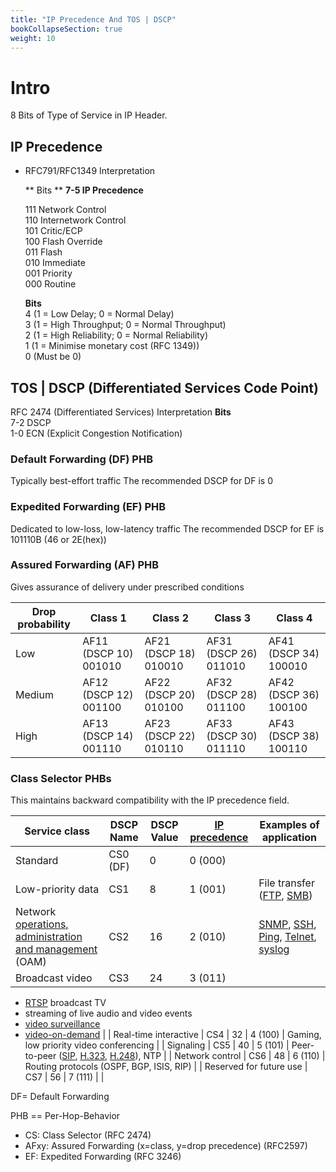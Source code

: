 ```yaml
---
title: "IP Precedence And TOS | DSCP"
bookCollapseSection: true
weight: 10
---
```


# Intro
8 Bits of Type of Service in IP Header.

## IP Precedence 
* RFC791/RFC1349 Interpretation

    ** Bits **
    **7-5 IP Precedence**

    111	Network Control<br>
    110	Internetwork Control<br>
    101	Critic/ECP<br>
    100	Flash Override<br>
    011	Flash<br>
    010	Immediate<br>
    001	Priority<br>
    000	Routine<br>

    **Bits**<br>
    4   (1 = Low Delay; 0 = Normal Delay)<br>
    3   (1 = High Throughput; 0 = Normal Throughput)<br>
    2   (1 = High Reliability; 0 = Normal Reliability)<br>
    1   (1 = Minimise monetary cost (RFC 1349))<br>
    0   (Must be 0)<br>

## TOS | DSCP (Differentiated Services Code Point)
RFC 2474 (Differentiated Services) Interpretation
**Bits**<br>
7-2	DSCP<br>
1-0	ECN (Explicit Congestion Notification)<br>

### Default Forwarding (DF) PHB
Typically best-effort traffic
The recommended DSCP for DF is 0

### Expedited Forwarding (EF) PHB 
Dedicated to low-loss, low-latency traffic
The recommended DSCP for EF is 101110B (46 or 2E(hex))

### Assured Forwarding (AF) PHB 
Gives assurance of delivery under prescribed conditions


| Drop probability | Class 1 | Class 2 | Class 3 | Class 4 |
| --- | --- | --- | --- | --- |
| Low | AF11 (DSCP 10) 001010 | AF21 (DSCP 18) 010010 | AF31 (DSCP 26) 011010 | AF41 (DSCP 34) 100010 |
| Medium | AF12 (DSCP 12) 001100 | AF22 (DSCP 20) 010100 | AF32 (DSCP 28) 011100 | AF42 (DSCP 36) 100100 |
| High | AF13 (DSCP 14) 001110 | AF23 (DSCP 22) 010110 | AF33 (DSCP 30) 011110 | AF43 (DSCP 38) 100110 |

### Class Selector PHBs
This maintains backward compatibility with the IP precedence field.

| Service class | DSCP Name | DSCP Value | [IP precedence](https://en.wikipedia.org/wiki/IP_precedence "IP precedence") | Examples of application |
| --- | --- | --- | --- | --- |
| Standard | CS0 (DF) | 0 | 0 (000) |  |
| Low-priority data | CS1 | 8 | 1 (001) | File transfer ([FTP](https://en.wikipedia.org/wiki/File_Transfer_Protocol "File Transfer Protocol"), [SMB](https://en.wikipedia.org/wiki/Server_Message_Block "Server Message Block")) |
| Network [operations, administration and management](https://en.wikipedia.org/wiki/Operations,_administration_and_management "Operations, administration and management") (OAM) | CS2 | 16 | 2 (010) | [SNMP](https://en.wikipedia.org/wiki/Simple_Network_Management_Protocol "Simple Network Management Protocol"), [SSH](https://en.wikipedia.org/wiki/Secure_Shell "Secure Shell"), [Ping](https://en.wikipedia.org/wiki/Ping_(networking_utility) "Ping (networking utility)"), [Telnet](https://en.wikipedia.org/wiki/Telnet "Telnet"), [syslog](https://en.wikipedia.org/wiki/Syslog "Syslog") |
| Broadcast video | CS3 | 24 | 3 (011) | 
- [RTSP](https://en.wikipedia.org/wiki/Real_Time_Streaming_Protocol "Real Time Streaming Protocol") broadcast TV
- streaming of live audio and video events
- [video surveillance](https://en.wikipedia.org/wiki/Closed-circuit_television "Closed-circuit television")
- [video-on-demand](https://en.wikipedia.org/wiki/Video_on_demand "Video on demand")
 |
| Real-time interactive | CS4 | 32 | 4 (100) | Gaming, low priority video conferencing |
| Signaling | CS5 | 40 | 5 (101) | Peer-to-peer ([SIP](https://en.wikipedia.org/wiki/Session_Initiation_Protocol "Session Initiation Protocol"), [H.323](https://en.wikipedia.org/wiki/H.323 "H.323"), [H.248](https://en.wikipedia.org/wiki/H.248 "H.248")), NTP |
| Network control | CS6 | 48 | 6 (110) | Routing protocols (OSPF, BGP, ISIS, RIP) |
| Reserved for future use | CS7 | 56 | 7 (111) |  |

DF= Default Forwarding

PHB == Per-Hop-Behavior

* CS:  Class Selector (RFC 2474)
* AFxy: Assured Forwarding (x=class, y=drop precedence) (RFC2597)
* EF: Expedited Forwarding (RFC 3246)

